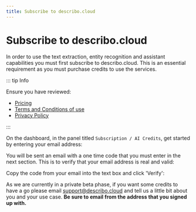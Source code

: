 ```yaml
---
title: Subscribe to describo.cloud
---
```


# Subscribe to describo.cloud

In order to use the text extraction, entity recognition and assistant capabilities you must first
subscribe to describo.cloud. This is an essential requirement as you must purchase credits to use
the services.

::: tip Info

Ensure you have reviewed:

-   [Pricing](/pricing.html)
-   [Terms and Conditions of use](/terms-and-conditions.html)
-   [Privacy Policy](/privacy-policy.html)

:::

On the dashboard, in the panel titled `Subscription / AI Credits`, get started by entering your
email address:

<ImageComponent src="/images/configuration/subscribe1.png" />

You will be sent an email with a one time code that you must enter in the next section. This is to
verify that your email address is real and valid:

<ImageComponent src="/images/configuration/subscribe2.png" />

Copy the code from your email into the text box and click 'Verify':

<ImageComponent src="/images/configuration/subscribe3.png" />

As we are currently in a private beta phase, if you want some credits to have a go please email
<a href="mailto:support@describo.cloud">support@describo.cloud</a> and tell us a little bit about
you and your use case. **Be sure to email from the address that you signed up with.**

<ImageComponent src="/images/configuration/subscribe4.png" />
